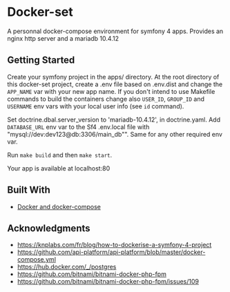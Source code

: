 # Docker-set

A personnal docker-compose environment for symfony 4 apps.
Provides an nginx http server and a mariadb 10.4.12

## Getting Started
Create your symfony project in the apps/ directory.
At the root directory of this docker-set project, create a .env file based on .env.dist and change the `APP_NAME` var with your new app name.
If you don't intend to use Makefile commands to build the containers change also `USER_ID`, `GROUP_ID` and `USERNAME` env vars with your local user info (see `id` command).

Set doctrine.dbal.server_version to 'mariadb-10.4.12', in doctrine.yaml.
Add `DATABASE_URL` env var to the Sf4 .env.local file with "mysql://dev:dev123@db:3306/main_db"". Same for any other required env var.

Run `make build` and then `make start`.

Your app is available at localhost:80

## Built With

* [Docker and docker-compose](https://docs.docker.com/)

## Acknowledgments

* https://knplabs.com/fr/blog/how-to-dockerise-a-symfony-4-project
* https://github.com/api-platform/api-platform/blob/master/docker-compose.yml
* https://hub.docker.com/_/postgres
* https://github.com/bitnami/bitnami-docker-php-fpm
* https://github.com/bitnami/bitnami-docker-php-fpm/issues/109

